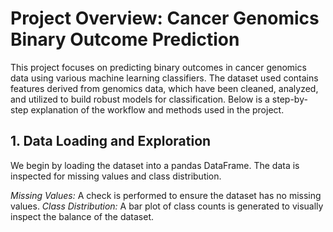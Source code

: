 # Project Overview: Cancer Genomics Binary Outcome Prediction
This project focuses on predicting binary outcomes in cancer genomics data using various machine learning classifiers. The dataset used contains features derived from genomics data, which have been cleaned, analyzed, and utilized to build robust models for classification. Below is a step-by-step explanation of the workflow and methods used in the project.

## 1. Data Loading and Exploration
We begin by loading the dataset into a pandas DataFrame. The data is inspected for missing values and class distribution.

   *Missing Values:* A check is performed to ensure the dataset has no missing values.
   *Class Distribution:* A bar plot of class counts is generated to visually inspect the balance of the dataset.
